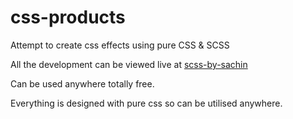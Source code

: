 # css-products
Attempt to create css effects using pure CSS &amp; SCSS

All the development can be viewed live at [scss-by-sachin](https://css-product.netlify.app/)

Can be used anywhere totally free.

Everything is designed with pure css so can be utilised anywhere.
